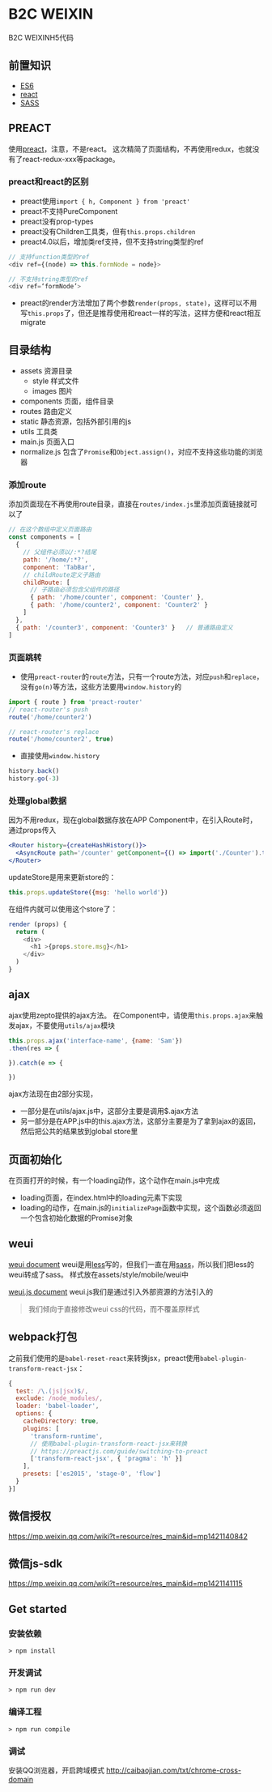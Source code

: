 # B2C WEIXIN
B2C WEIXINH5代码

## 前置知识
* [ES6](http://es6.ruanyifeng.com/)
* [react](https://reactjs.org/)
* [SASS](http://sass-lang.com/)

## PREACT
使用[preact](https://preactjs.com/)，注意，不是react。
这次精简了页面结构，不再使用redux，也就没有了react-redux-xxx等package。

### preact和react的区别
* preact使用```import { h, Component } from 'preact'```
* preact不支持PureComponent
* preact没有prop-types
* preact没有Children工具类，但有```this.props.children```
* preact4.0以后，增加类ref支持，但不支持string类型的ref

``` js
// 支持function类型的ref
<div ref={(node) => this.formNode = node}>

// 不支持string类型的ref
<div ref=‘formNode’>
```
* preact的render方法增加了两个参数```render(props, state)```，这样可以不用写```this.props```了，但还是推荐使用和react一样的写法，这样方便和react相互migrate

## 目录结构
* assets 资源目录
  * style 样式文件
  * images 图片
* components 页面，组件目录
* routes 路由定义
* static 静态资源，包括外部引用的js
* utils 工具类
* main.js 页面入口
* normalize.js 包含了```Promise```和```Object.assign()```，对应不支持这些功能的浏览器

### 添加route
添加页面现在不再使用route目录，直接在```routes/index.js```里添加页面链接就可以了
``` js
// 在这个数组中定义页面路由
const components = [
  {
    // 父组件必须以/:*?结尾
    path: '/home/:*?',
    component: 'TabBar',
    // childRoute定义子路由
    childRoute: [
      // 子路由必须包含父组件的路径
      { path: '/home/counter', component: 'Counter' },
      { path: '/home/counter2', component: 'Counter2' }
    ]
  },
  { path: '/counter3', component: 'Counter3' }   // 普通路由定义
]
```

### 页面跳转
* 使用```preact-router```的```route```方法，只有一个route方法，对应```push```和```replace```，没有```go(n)```等方法，这些方法要用```window.history```的

``` js
import { route } from 'preact-router'
// react-router's push
route('/home/counter2')

// react-router's replace
route('/home/counter2', true)
```

* 直接使用```window.history```

``` js
history.back()
history.go(-3)
```

### 处理global数据
因为不用redux，现在global数据存放在APP Component中，在引入Route时，通过props传入
``` jsx
<Router history={createHashHistory()}>
  <AsyncRoute path='/counter' getComponent={() => import('./Counter').then(module => module.default)} store={state.store} updateStore={this.updateStore} />
</Router>
```

updateStore是用来更新store的：
``` js
this.props.updateStore({msg: 'hello world'})
```

在组件内就可以使用这个store了：
``` js
render (props) {
  return (
    <div>
      <h1 >{props.store.msg}</h1>
    </div>
  )
}
```

## ajax
ajax使用zepto提供的ajax方法。
在Component中，请使用```this.props.ajax```来触发ajax，不要使用```utils/ajax```模块
``` js
this.props.ajax('interface-name', {name: 'Sam'})
.then(res => {

}).catch(e => {

})
```
ajax方法现在由2部分实现，
* 一部分是在utils/ajax.js中，这部分主要是调用$.ajax方法
* 另一部分是在APP.js中的this.ajax方法，这部分主要是为了拿到ajax的返回，然后把公共的结果放到global store里

## 页面初始化
在页面打开的时候，有一个loading动作，这个动作在main.js中完成
* loading页面，在index.html中的loading元素下实现
* loading的动作，在main.js的```initializePage```函数中实现，这个函数必须返回一个包含初始化数据的Promise对象

## weui
[weui document](https://github.com/Tencent/weui/wiki)
weui是用[less](http://lesscss.org/)写的，但我们一直在用[sass](http://sass-lang.com/)，所以我们把less的weui转成了sass。
样式放在assets/style/mobile/weui中

[weui.js document](https://github.com/Tencent/weui.js/blob/master/docs/README.md)
weui.js我们是通过引入外部资源的方法引入的

> 我们倾向于直接修改weui css的代码，而不覆盖原样式

## webpack打包
之前我们使用的是```babel-reset-react```来转换jsx，preact使用```babel-plugin-transform-react-jsx```：
``` js
{
  test: /\.(js|jsx)$/,
  exclude: /node_modules/,
  loader: 'babel-loader',
  options: {
    cacheDirectory: true,
    plugins: [
      'transform-runtime',
      // 使用babel-plugin-transform-react-jsx来转换
      // https://preactjs.com/guide/switching-to-preact
      ['transform-react-jsx', { 'pragma': 'h' }]
    ],
    presets: ['es2015', 'stage-0', 'flow']
  }
}]
```

## 微信授权
https://mp.weixin.qq.com/wiki?t=resource/res_main&id=mp1421140842

## 微信js-sdk
https://mp.weixin.qq.com/wiki?t=resource/res_main&id=mp1421141115

## Get started
### 安装依赖
```
> npm install
```
### 开发调试
```
> npm run dev
```
### 编译工程
```
> npm run compile
```

### 调试
安装QQ浏览器，开启跨域模式
http://caibaojian.com/txt/chrome-cross-domain
